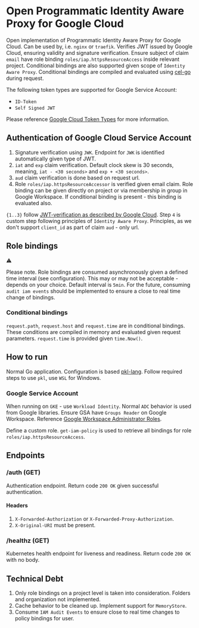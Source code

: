 # Open Programmatic Identity Aware Proxy for Google Cloud
Open implementation of Programmatic Identity Aware Proxy for Google Cloud. Can be used by, i.e. `nginx` or `traefik`. 
Verifies JWT issued by Google Cloud, ensuring validity and signature verification. Ensure subject of claim `email` have
role binding `roles/iap.httpsResourceAccess` inside relevant project. Conditional bindings are also supported given
scope of `Identity Aware Proxy`. Conditional bindings are compiled and evaluated using [cel-go][cel-go] during request.

The following token types are supported for Google Service Account:

- `ID-Token`
- `Self Signed JWT`

Please reference [Google Cloud Token Types][Google Cloud Token Types] for more information.

## Authentication of Google Cloud Service Account

1. Signature verification using `JWK`. Endpoint for `JWK` is identified automatically given type of JWT.
2. `iat` and `exp` claim verification. Default clock skew is 30 seconds, meaning, `iat - <30 seconds>` and `exp + <30 seconds>`.
3. `aud` claim verification is done based on request url.
4. Role `roles/iap.httpsResourceAccessor` is verified given email claim. Role binding can be given directly on project
   or via membership in group in Google Workspace. If conditional binding is present - this binding is evaluated also.

`{1..3}` follow [JWT-verification as described by Google Cloud][JWT-Verification]. Step `4` is custom step following
principles of `Identity Aware Proxy`. Principles, as we don't support `client_id` as part of claim `aud` - only url.

## Role bindings
:warning:

Please note. Role bindings are consumed asynchronously given a defined time interval (see configuration). This may or
may not be acceptable - depends on your choice. Default interval is `5min`. For the future, consuming `audit iam events`
should be implemented to ensure a close to real time change of bindings.

### Conditional bindings
`request.path`, `request.host` and `request.time` are in conditional bindings. These conditions are compiled in memory
and evaluated given request parameters. `request.time` is provided given `time.Now()`.

## How to run
Normal Go application. Configuration is based [pkl-lang][pkl-lang]. Follow required steps to use `pkl`, use `WSL` for Windows.

### Google Service Account
When running on `GKE` - use `Workload Identity`. Normal `ADC` behavior is used from Google libraries. Ensure GSA have
`Groups Reader` on Google Workspace. Reference [Google Workspace Administrator Roles][Google Workspace Administrator Roles].

Define a custom role. `get-iam-policy` is used to retrieve all bindings for role `roles/iap.httpsResourceAccess`.

## Endpoints 

### /auth (GET)
Authentication endpoint. Return code `200 OK` given successful authentication.

#### Headers
1. `X-Forwarded-Authorization` or `X-Forwarded-Proxy-Authorization`.
2. `X-Original-URI` must be present.

### /healthz (GET)
Kubernetes health endpoint for liveness and readiness. Return code `200 OK` with no body.

## Technical Debt
1. Only role bindings on a project level is taken into consideration. Folders and organization not implemented.
2. Cache behavior to be cleaned up. Implement support for `MemoryStore`.
3. Consume `IAM Audit Events` to ensure close to real time changes to policy bindings for user.

[Google Workspace Groups API]: <https://developers.google.com/admin-sdk/directory/reference/rest/v1/groups> "Google Workspace Groups API"
[Google Workspace Administrator Roles]: <https://support.google.com/a/answer/2405986> "Google Workspace Administrator Roles"
[Google Cloud Token Types]: <https://cloud.google.com/docs/authentication/token-types> "Google Cloud Token Types"
[Programmatic Authentication]: <https://cloud.google.com/iap/docs/authentication-howto#authenticating_from_proxy-authorization_header> "Programmatic Authentication"
[JWT-verification]: <https://cloud.google.com/docs/authentication/token-types#id-aud> "JWT-verification"
[cel-go]: <https://github.com/google/cel-go> "cel-go"
[pkl-lang]: <https://pkl-lang.org/go/current/index.html> "pkl-lang"